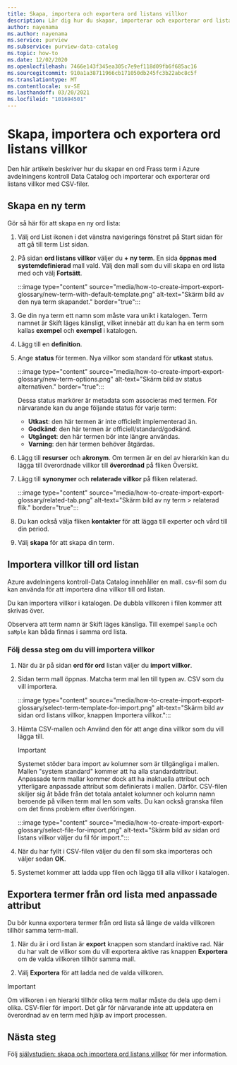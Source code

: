 ```yaml
---
title: Skapa, importera och exportera ord listans villkor
description: Lär dig hur du skapar, importerar och exporterar ord listans villkor i Azure avdelningens kontroll.
author: nayenama
ms.author: nayenama
ms.service: purview
ms.subservice: purview-data-catalog
ms.topic: how-to
ms.date: 12/02/2020
ms.openlocfilehash: 7466e143f345ea305c7e9ef118d09fb6f685ac16
ms.sourcegitcommit: 910a1a38711966cb171050db245fc3b22abc8c5f
ms.translationtype: MT
ms.contentlocale: sv-SE
ms.lasthandoff: 03/20/2021
ms.locfileid: "101694501"
---
```

# <a name="how-to-create-import-and-export-glossary-terms"></a>Skapa, importera och exportera ord listans villkor

Den här artikeln beskriver hur du skapar en ord Frass term i Azure avdelningens kontroll Data Catalog och importerar och exporterar ord listans villkor med CSV-filer.

## <a name="create-a-new-term"></a>Skapa en ny term

Gör så här för att skapa en ny ord lista:

1. Välj ord List ikonen i det vänstra navigerings fönstret på Start sidan för att gå till term List sidan.

2. På sidan **ord listans villkor** väljer du **+ ny term**. En sida **öppnas med systemdefinierad** mall vald. Välj den mall som du vill skapa en ord lista med och välj **Fortsätt**.

   :::image type="content" source="media/how-to-create-import-export-glossary/new-term-with-default-template.png" alt-text="Skärm bild av den nya term skapandet." border="true":::

3. Ge din nya term ett namn som måste vara unikt i katalogen. Term namnet är Skift läges känsligt, vilket innebär att du kan ha en term som kallas **exempel** och **exempel** i katalogen.

4. Lägg till en **definition**.

5. Ange **status** för termen. Nya villkor som standard för **utkast** status.

   :::image type="content" source="media/how-to-create-import-export-glossary/new-term-options.png" alt-text="Skärm bild av status alternativen." border="true":::

   Dessa status markörer är metadata som associeras med termen. För närvarande kan du ange följande status för varje term:

   - **Utkast**: den här termen är inte officiellt implementerad än.
   - **Godkänd**: den här termen är officiell/standard/godkänd.
   - **Utgånget**: den här termen bör inte längre användas.
   - **Varning**: den här termen behöver åtgärdas.

6. Lägg till **resurser** och **akronym**. Om termen är en del av hierarkin kan du lägga till överordnade villkor till **överordnad** på fliken Översikt.

7. Lägg till **synonymer** och **relaterade villkor** på fliken relaterad.

   :::image type="content" source="media/how-to-create-import-export-glossary/related-tab.png" alt-text="Skärm bild av ny term > relaterad flik." border="true":::

8. Du kan också välja fliken **kontakter** för att lägga till experter och vård till din period.

9. Välj **skapa** för att skapa din term.

## <a name="import-terms-into-the-glossary"></a>Importera villkor till ord listan

Azure avdelningens kontroll-Data Catalog innehåller en mall. csv-fil som du kan använda för att importera dina villkor till ord listan.

Du kan importera villkor i katalogen. De dubbla villkoren i filen kommer att skrivas över.

Observera att term namn är Skift läges känsliga. Till exempel `Sample` och `saMple` kan båda finnas i samma ord lista.

### <a name="to-import-terms-follow-these-steps"></a>Följ dessa steg om du vill importera villkor

1. När du är på sidan **ord för ord** listan väljer du **import villkor**.

2. Sidan term mall öppnas. Matcha term mal len till typen av. CSV som du vill importera.

   :::image type="content" source="media/how-to-create-import-export-glossary/select-term-template-for-import.png" alt-text="Skärm bild av sidan ord listans villkor, knappen Importera villkor.":::

3. Hämta CSV-mallen och Använd den för att ange dina villkor som du vill lägga till.

   > [!Important]
   > Systemet stöder bara import av kolumner som är tillgängliga i mallen. Mallen "system standard" kommer att ha alla standardattribut.
   > Anpassade term mallar kommer dock att ha inaktuella attribut och ytterligare anpassade attribut som definierats i mallen. Därför. CSV-filen skiljer sig åt både från det totala antalet kolumner och kolumn namn beroende på vilken term mal len som valts. Du kan också granska filen om det finns problem efter överföringen.

   :::image type="content" source="media/how-to-create-import-export-glossary/select-file-for-import.png" alt-text="Skärm bild av sidan ord listans villkor väljer du fil för import.":::

4. När du har fyllt i CSV-filen väljer du den fil som ska importeras och väljer sedan **OK**.

5. Systemet kommer att ladda upp filen och lägga till alla villkor i katalogen.

## <a name="export-terms-from-glossary-with-custom-attributes"></a>Exportera termer från ord lista med anpassade attribut

Du bör kunna exportera termer från ord lista så länge de valda villkoren tillhör samma term-mall.

1. När du är i ord listan är **export** knappen som standard inaktive rad. När du har valt de villkor som du vill exportera aktive ras knappen **Exportera** om de valda villkoren tillhör samma mall.

2. Välj **Exportera** för att ladda ned de valda villkoren.

 > [!Important]
   > Om villkoren i en hierarki tillhör olika term mallar måste du dela upp dem i olika. CSV-filer för import. Det går för närvarande inte att uppdatera en överordnad av en term med hjälp av import processen.


## <a name="next-steps"></a>Nästa steg

Följ [självstudien: skapa och importera ord listans villkor](tutorial-import-create-glossary-terms.md) för mer information.
